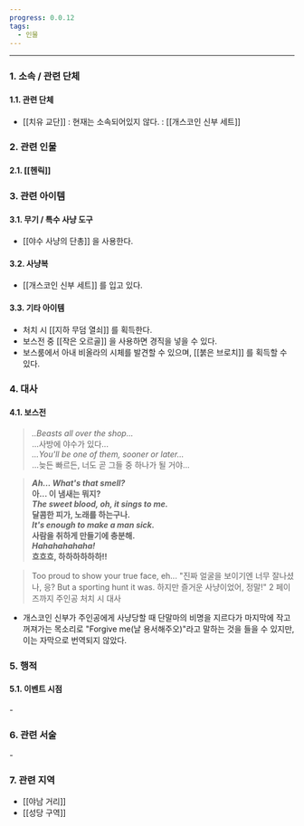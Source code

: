 ```yaml
---
progress: 0.0.12
tags:
  - 인물
---
```

---
### 1. 소속 / 관련 단체
#### 1.1. 관련 단체
- [[치유 교단]] : 현재는 소속되어있지 않다. : [[개스코인 신부 세트]]
### 2. 관련 인물
#### 2.1. [[헨릭]]

### 3. 관련 아이템
#### 3.1. 무기 / 특수 사냥 도구
- [[야수 사냥의 단총]] 을 사용한다.
#### 3.2. 사냥복 
- [[개스코인 신부 세트]] 를 입고 있다.
#### 3.3. 기타 아이템
- 처치 시 [[지하 무덤 열쇠]] 를 획득한다.
- 보스전 중 [[작은 오르골]] 을 사용하면 경직을 넣을 수 있다.
- 보스룸에서 아내 비올라의 시체를 발견할 수 있으며, [[붉은 브로치]] 를 획득할 수 있다.

### 4. 대사
#### 4.1. 보스전
> _..Beasts all over the shop..._  
...사방에 야수가 있다...  
_...You'll be one of them, sooner or later..._  
...늦든 빠르든, 너도 곧 그들 중 하나가 될 거야...

>**_Ah... What's that smell?_**  
**아... 이 냄새는 뭐지?**  
**_The sweet blood, oh, it sings to me._**  
**달콤한 피가, 노래를 하는구나.**  
**_It's enough to make a man sick._**  
**사람을 취하게 만들기에 충분해.**  
**_Hahahahahaha!_**  
**흐흐흐, 하하하하하하!!**

>Too proud to show your true face, eh...
"진짜 얼굴을 보이기엔 너무 잘나셨나, 응?
But a sporting hunt it was.
하지만 즐거운 사냥이었어, 정말!"
2 페이즈까지 주인공 처치 시 대사

- 개스코인 신부가 주인공에게 사냥당할 때 단말마의 비명을 지르다가 마지막에 작고 꺼져가는 목소리로 "Forgive me(날 용서해주오)"라고 말하는 것을 들을 수 있지만, 이는 자막으로 번역되지 않았다.

### 5. 행적
#### 5.1. 이벤트 시점
\-

### 6. 관련 서술
\-
### 7. 관련 지역
- [[야남 거리]]
- [[성당 구역]]